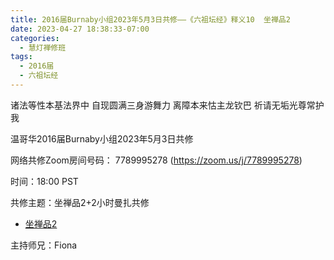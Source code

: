 ```yaml
---
title: 2016届Burnaby小组2023年5月3日共修——《六祖坛经》释义10  坐禅品2
date: 2023-04-27 18:38:33-07:00
categories:
  - 慧灯禅修班
tags:
  - 2016届
  - 六祖坛经
---
```

诸法等性本基法界中 自现圆满三身游舞力 离障本来怙主龙钦巴 祈请无垢光尊常护我

温哥华2016届Burnaby小组2023年5月3日共修

网络共修Zoom房间号码： 7789995278 (<https://zoom.us/j/7789995278>)

时间：18:00 PST

共修主题：坐禅品2+2小时曼扎共修

* [坐禅品2](https://fohuifayu.com/index.php/huideng-jiangtang/jingdian-jiedu/liuzu-tanjing/4196-l19033?title=)


主持师兄：Fiona
